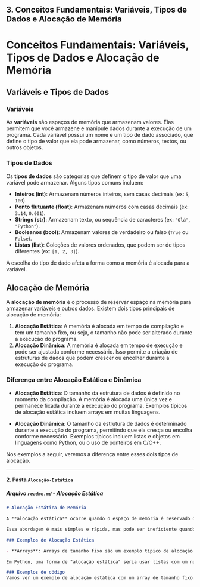 ## 3. Conceitos Fundamentais: Variáveis, Tipos de Dados e Alocação de Memória

# Conceitos Fundamentais: Variáveis, Tipos de Dados e Alocação de Memória

## Variáveis e Tipos de Dados

### Variáveis
As **variáveis** são espaços de memória que armazenam valores. Elas permitem que você armazene e manipule dados durante a execução de um programa. Cada variável possui um nome e um tipo de dado associado, que define o tipo de valor que ela pode armazenar, como números, textos, ou outros objetos.

### Tipos de Dados
Os **tipos de dados** são categorias que definem o tipo de valor que uma variável pode armazenar. Alguns tipos comuns incluem:

- **Inteiros (int)**: Armazenam números inteiros, sem casas decimais (ex: `5`, `100`).
- **Ponto flutuante (float)**: Armazenam números com casas decimais (ex: `3.14`, `0.001`).
- **Strings (str)**: Armazenam texto, ou sequência de caracteres (ex: `"Olá"`, `"Python"`).
- **Booleanos (bool)**: Armazenam valores de verdadeiro ou falso (`True` ou `False`).
- **Listas (list)**: Coleções de valores ordenados, que podem ser de tipos diferentes (ex: `[1, 2, 3]`).
  
A escolha do tipo de dado afeta a forma como a memória é alocada para a variável.

## Alocação de Memória

A **alocação de memória** é o processo de reservar espaço na memória para armazenar variáveis e outros dados. Existem dois tipos principais de alocação de memória:

1. **Alocação Estática**: A memória é alocada em tempo de compilação e tem um tamanho fixo, ou seja, o tamanho não pode ser alterado durante a execução do programa.
2. **Alocação Dinâmica**: A memória é alocada em tempo de execução e pode ser ajustada conforme necessário. Isso permite a criação de estruturas de dados que podem crescer ou encolher durante a execução do programa.

### Diferença entre Alocação Estática e Dinâmica

- **Alocação Estática**: O tamanho da estrutura de dados é definido no momento da compilação. A memória é alocada uma única vez e permanece fixada durante a execução do programa. Exemplos típicos de alocação estática incluem arrays em muitas linguagens.
  
- **Alocação Dinâmica**: O tamanho da estrutura de dados é determinado durante a execução do programa, permitindo que ela cresça ou encolha conforme necessário. Exemplos típicos incluem listas e objetos em linguagens como Python, ou o uso de ponteiros em C/C++.

Nos exemplos a seguir, veremos a diferença entre esses dois tipos de alocação.

---

#### **2. Pasta `Alocação-Estática`**

##### **Arquivo `readme.md` - Alocação Estática**

```markdown
# Alocação Estática de Memória

A **alocação estática** ocorre quando o espaço de memória é reservado durante a compilação, ou seja, antes da execução do programa. O tamanho da memória é fixo e não pode ser alterado após a compilação.

Essa abordagem é mais simples e rápida, mas pode ser ineficiente quando não sabemos a quantidade exata de dados que precisaremos.

### Exemplos de Alocação Estática

- **Arrays**: Arrays de tamanho fixo são um exemplo típico de alocação estática. Em muitas linguagens de programação, como C, o tamanho de um array é determinado no momento da criação e não pode ser alterado durante a execução.

Em Python, uma forma de "alocação estática" seria usar listas com um número fixo de elementos.

### Exemplos de código
Vamos ver um exemplo de alocação estática com um array de tamanho fixo.

